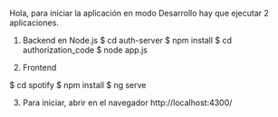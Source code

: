 Hola, para iniciar la aplicación en modo Desarrollo hay que ejecutar 2 aplicaciones.

1. Backend en Node.js
$ cd auth-server
$ npm install
$ cd authorization_code
$ node app.js

2. Frontend

$ cd spotify
$ npm install
$ ng serve


3. Para iniciar, abrir en el navegador
http://localhost:4300/